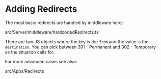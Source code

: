 # Adding Redirects

The most basic redirects are handled by middleware here:

src/Server/middleware/hardcodedRedirects.ts

There are two JS objects where the key is the `from` and the value is the
`destination`. You can pick between 301 - Permanent and 302 - Temporary as the
situation calls for.

For more advanced cases see also:

src/Apps/Redirects
